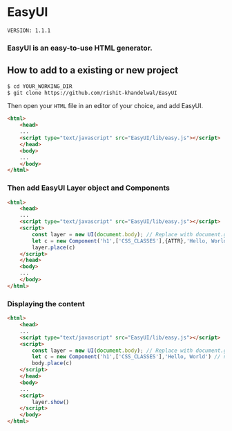 # EasyUI
```
VERSION: 1.1.1
```
### EasyUI is an easy-to-use HTML generator.

## How to add to a existing or new project
```bash
$ cd YOUR_WORKING_DIR
$ git clone https://github.com/rishit-khandelwal/EasyUI
```

Then open your ```HTML``` file in an editor of your choice, and add EasyUI.

```html
<html>
	<head>
	...
	<script type="text/javascript" src="EasyUI/lib/easy.js"></script>
	</head>
	<body>
	...
	</body>
</html>
```

### Then add EasyUI Layer object and Components
```html
<html>
	<head>
	...
	<script type="text/javascript" src="EasyUI/lib/easy.js"></script>
	<script>
		const layer = new UI(document.body); // Replace with document.getElementById('id') if you want everything in one element
		let c = new Component('h1',['CSS_CLASSES'],{ATTR},'Hello, World') // new Component(TAGNAME,[CSS_CLASSES],{ATTRIBUTES},Content)
		layer.place(c)
	</script>
	</head>
	<body>
	...
	</body>
</html>
```

### Displaying the content
```html
<html>
	<head>
	...
	<script type="text/javascript" src="EasyUI/lib/easy.js"></script>
	<script>
		const layer = new UI(document.body); // Replace with document.getElementById('id') if you want everything in one element
		let c = new Component('h1',['CSS_CLASSES'],'Hello, World') // new Component(TAGNAME,[CSS_CLASSES],Content)
		body.place(c)
	</script>
	</head>
	<body>
	...
	<script>
		layer.show()
	</script>
	</body>
</html>
```